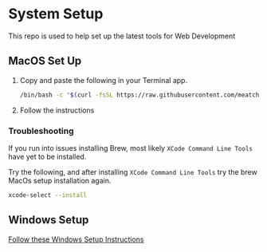 # System Setup
This repo is used to help set up the latest tools for Web Development

## MacOS Set Up

1. Copy and paste the following in your Terminal app.

   ```bash
   /bin/bash -c "$(curl -fsSL https://raw.githubusercontent.com/meatch/system-setup/master/MacOS-Setup.sh)"
   ```

2. Follow the instructions

### Troubleshooting

If you run into issues installing Brew, most likely `XCode Command Line Tools` have yet to be installed.

Try the following, and after installing `XCode Command Line Tools` try the brew MacOs setup installation again.

```bash
xcode-select --install
```

## Windows Setup

[Follow these Windows Setup Instructions](Windows-Setup.md)
